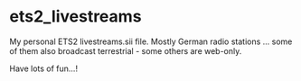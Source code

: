 # ets2_livestreams
My personal ETS2 livestreams.sii file.
Mostly German radio stations ... some of them also broadcast terrestrial - some others are web-only.

Have lots of fun...!
